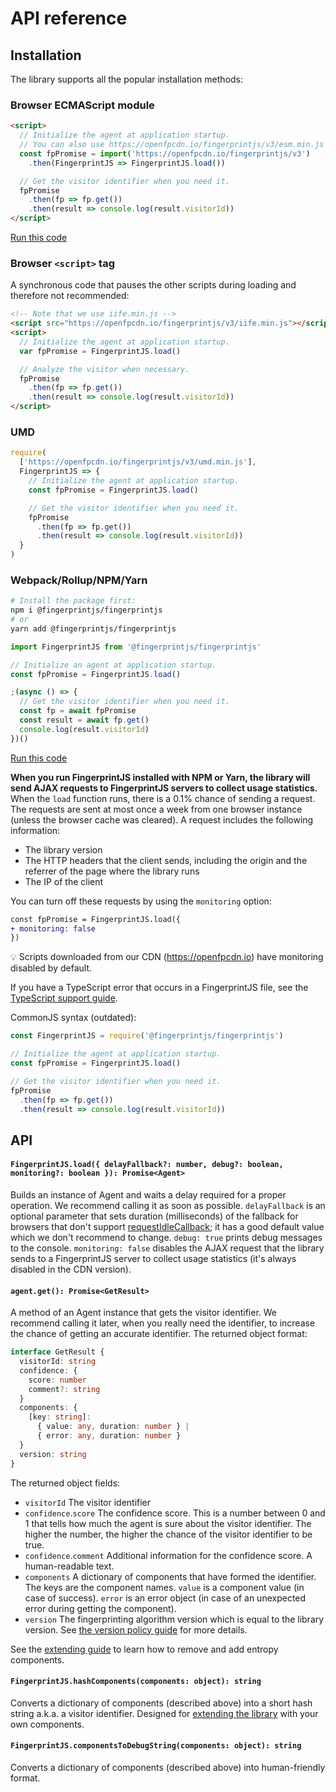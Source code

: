 # API reference

## Installation

The library supports all the popular installation methods:

### Browser ECMAScript module

```html
<script>
  // Initialize the agent at application startup.
  // You can also use https://openfpcdn.io/fingerprintjs/v3/esm.min.js
  const fpPromise = import('https://openfpcdn.io/fingerprintjs/v3')
    .then(FingerprintJS => FingerprintJS.load())

  // Get the visitor identifier when you need it.
  fpPromise
    .then(fp => fp.get())
    .then(result => console.log(result.visitorId))
</script>
```

[Run this code](https://stackblitz.com/edit/fpjs-3-cdn?file=index.html&devtoolsheight=100)

### Browser `<script>` tag

A synchronous code that pauses the other scripts during loading and therefore not recommended:

```html
<!-- Note that we use iife.min.js -->
<script src="https://openfpcdn.io/fingerprintjs/v3/iife.min.js"></script>
<script>
  // Initialize the agent at application startup.
  var fpPromise = FingerprintJS.load()

  // Analyze the visitor when necessary.
  fpPromise
    .then(fp => fp.get())
    .then(result => console.log(result.visitorId))
</script>
```

### UMD

```js
require(
  ['https://openfpcdn.io/fingerprintjs/v3/umd.min.js'],
  FingerprintJS => {
    // Initialize the agent at application startup.
    const fpPromise = FingerprintJS.load()

    // Get the visitor identifier when you need it.
    fpPromise
      .then(fp => fp.get())
      .then(result => console.log(result.visitorId))
  }
)
```

### Webpack/Rollup/NPM/Yarn

```bash
# Install the package first:
npm i @fingerprintjs/fingerprintjs
# or
yarn add @fingerprintjs/fingerprintjs
```

```js
import FingerprintJS from '@fingerprintjs/fingerprintjs'

// Initialize an agent at application startup.
const fpPromise = FingerprintJS.load()

;(async () => {
  // Get the visitor identifier when you need it.
  const fp = await fpPromise
  const result = await fp.get()
  console.log(result.visitorId)
})()
```

[Run this code](https://stackblitz.com/edit/fpjs-3-npm?file=index.js&devtoolsheight=100)

**When you run FingerprintJS installed with NPM or Yarn, the library will send AJAX requests to FingerprintJS servers to collect usage statistics.**
When the `load` function runs, there is a 0.1% chance of sending a request.
The requests are sent at most once a week from one browser instance (unless the browser cache was cleared).
A request includes the following information:

- The library version
- The HTTP headers that the client sends, including the origin and the referrer of the page where the library runs
- The IP of the client

You can turn off these requests by using the `monitoring` option:

```diff
const fpPromise = FingerprintJS.load({
+ monitoring: false
})
```

💡 Scripts downloaded from our CDN (https://openfpcdn.io) have monitoring disabled by default.

If you have a TypeScript error that occurs in a FingerprintJS file,
see the [TypeScript support guide](typescript_support.md).

CommonJS syntax (outdated):

```js
const FingerprintJS = require('@fingerprintjs/fingerprintjs')

// Initialize the agent at application startup.
const fpPromise = FingerprintJS.load()

// Get the visitor identifier when you need it.
fpPromise
  .then(fp => fp.get())
  .then(result => console.log(result.visitorId))
```

## API

#### `FingerprintJS.load({ delayFallback?: number, debug?: boolean, monitoring?: boolean }): Promise<Agent>`

Builds an instance of Agent and waits a delay required for a proper operation.
We recommend calling it as soon as possible.
`delayFallback` is an optional parameter that sets duration (milliseconds) of the fallback for browsers that don't support [requestIdleCallback](https://developer.mozilla.org/en-US/docs/Web/API/Window/requestIdleCallback);
it has a good default value which we don't recommend to change.
`debug: true` prints debug messages to the console.
`monitoring: false` disables the AJAX request that the library sends to a FingerprintJS server to collect usage statistics
(it's always disabled in the CDN version).

#### `agent.get(): Promise<GetResult>`

A method of an Agent instance that gets the visitor identifier.
We recommend calling it later, when you really need the identifier, to increase the chance of getting an accurate identifier.
The returned object format:

```ts
interface GetResult {
  visitorId: string
  confidence: {
    score: number
    comment?: string
  }
  components: {
    [key: string]:
      { value: any, duration: number } |
      { error: any, duration: number }
  }
  version: string
}
```

The returned object fields:

- `visitorId` The visitor identifier
- `confidence`.`score` The confidence score.
    This is a number between 0 and 1 that tells how much the agent is sure about the visitor identifier.
    The higher the number, the higher the chance of the visitor identifier to be true.
- `confidence`.`comment` Additional information for the confidence score. A human-readable text.
- `components` A dictionary of components that have formed the identifier.
    The keys are the component names.
    `value` is a component value (in case of success).
    `error` is an error object (in case of an unexpected error during getting the component).
- `version` The fingerprinting algorithm version which is equal to the library version.
    See [the version policy guide](version_policy.md) for more details.

See the [extending guide](extending.md) to learn how to remove and add entropy components.

#### `FingerprintJS.hashComponents(components: object): string`

Converts a dictionary of components (described above) into a short hash string a.k.a. a visitor identifier.
Designed for [extending the library](extending.md) with your own components.

#### `FingerprintJS.componentsToDebugString(components: object): string`

Converts a dictionary of components (described above) into human-friendly format.
